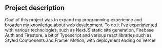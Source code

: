 ## Project description

Goal of this project was to expand my programming experience and broaden my knowledge about web development. To do it I've experimented with various technologies, such as NextJS static site generation, Firebase Auth and Firestore, a bit of Typescript and various react libraries such as Styled Components and Framer Motion, with deployment ending on Vercel.
